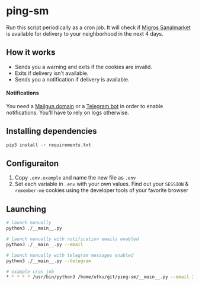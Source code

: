 # ping-sm
Run this script periodically as a cron job. It will check if [Migros Sanalmarket](https://www.migros.com.tr/) is available for delivery to your neighborhood in the next 4 days.


## How it works
 * Sends you a warning and exits if the cookies are invalid.
 * Exits if delivery isn't available.
 * Sends you a notification if delivery is available.

#### Notifications
You need a [Mailgun domain](https://documentation.mailgun.com/en/latest/api-domains.html) or a [Telegram bot](https://core.telegram.org/bots) in order to enable notifications. You'll have to rely on logs otherwise.

## Installing dependencies
```sh
pip3 install -r requirements.txt
```

## Configuraiton
 1. Copy `.env.example` and name the new file as `.env`
 2. Set each variable in `.env` with your own values. Find out your `SESSION` & `remember-me` cookies using the developer tools of your favorite browser

## Launching
```sh
# launch manually
python3 ./__main__.py

# launch manually with notification emails enabled
python3 ./__main__.py --email

# launch manually with telegram messages enabled
python3 ./__main__.py --telegram

# example cron job
* * * * * /usr/bin/python3 /home/utku/git/ping-sm/__main__.py --email 2>&1 >> /home/utku/git/ping-sm/log.log
```
